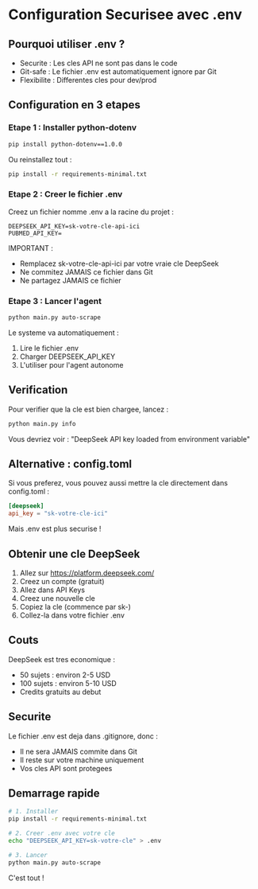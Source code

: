 # Configuration Securisee avec .env

## Pourquoi utiliser .env ?

- Securite : Les cles API ne sont pas dans le code
- Git-safe : Le fichier .env est automatiquement ignore par Git
- Flexibilite : Differentes cles pour dev/prod

## Configuration en 3 etapes

### Etape 1 : Installer python-dotenv

```bash
pip install python-dotenv==1.0.0
```

Ou reinstallez tout :

```bash
pip install -r requirements-minimal.txt
```

### Etape 2 : Creer le fichier .env

Creez un fichier nomme .env a la racine du projet :

```
DEEPSEEK_API_KEY=sk-votre-cle-api-ici
PUBMED_API_KEY=
```

IMPORTANT : 
- Remplacez sk-votre-cle-api-ici par votre vraie cle DeepSeek
- Ne commitez JAMAIS ce fichier dans Git
- Ne partagez JAMAIS ce fichier

### Etape 3 : Lancer l'agent

```bash
python main.py auto-scrape
```

Le systeme va automatiquement :
1. Lire le fichier .env
2. Charger DEEPSEEK_API_KEY
3. L'utiliser pour l'agent autonome

## Verification

Pour verifier que la cle est bien chargee, lancez :

```bash
python main.py info
```

Vous devriez voir : "DeepSeek API key loaded from environment variable"

## Alternative : config.toml

Si vous preferez, vous pouvez aussi mettre la cle directement dans config.toml :

```toml
[deepseek]
api_key = "sk-votre-cle-ici"
```

Mais .env est plus securise !

## Obtenir une cle DeepSeek

1. Allez sur https://platform.deepseek.com/
2. Creez un compte (gratuit)
3. Allez dans API Keys
4. Creez une nouvelle cle
5. Copiez la cle (commence par sk-)
6. Collez-la dans votre fichier .env

## Couts

DeepSeek est tres economique :
- 50 sujets : environ 2-5 USD
- 100 sujets : environ 5-10 USD
- Credits gratuits au debut

## Securite

Le fichier .env est deja dans .gitignore, donc :
- Il ne sera JAMAIS commite dans Git
- Il reste sur votre machine uniquement
- Vos cles API sont protegees

## Demarrage rapide

```bash
# 1. Installer
pip install -r requirements-minimal.txt

# 2. Creer .env avec votre cle
echo "DEEPSEEK_API_KEY=sk-votre-cle" > .env

# 3. Lancer
python main.py auto-scrape
```

C'est tout !
